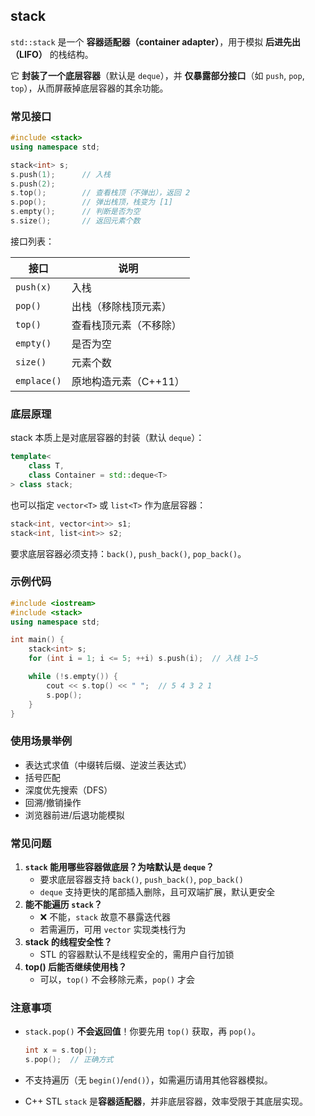 ## stack

`std::stack` 是一个 **容器适配器（container adapter）**，用于模拟 **后进先出（LIFO）** 的栈结构。

它 **封装了一个底层容器**（默认是 `deque`），并 **仅暴露部分接口**（如 `push`, `pop`, `top`），从而屏蔽掉底层容器的其余功能。

### 常见接口

```cpp
#include <stack>
using namespace std;

stack<int> s;
s.push(1);      // 入栈
s.push(2);
s.top();        // 查看栈顶（不弹出），返回 2
s.pop();        // 弹出栈顶，栈变为 [1]
s.empty();      // 判断是否为空
s.size();       // 返回元素个数
```

接口列表：

| 接口        | 说明                   |
| ----------- | ---------------------- |
| `push(x)`   | 入栈                   |
| `pop()`     | 出栈（移除栈顶元素）   |
| `top()`     | 查看栈顶元素（不移除） |
| `empty()`   | 是否为空               |
| `size()`    | 元素个数               |
| `emplace()` | 原地构造元素（C++11）  |

### 底层原理

stack 本质上是对底层容器的封装（默认 `deque`）：

```cpp
template<
    class T,
    class Container = std::deque<T>
> class stack;
```

也可以指定 `vector<T>` 或 `list<T>` 作为底层容器：

```cpp
stack<int, vector<int>> s1;
stack<int, list<int>> s2;
```

要求底层容器必须支持：`back()`, `push_back()`, `pop_back()`。

### 示例代码

```cpp
#include <iostream>
#include <stack>
using namespace std;

int main() {
    stack<int> s;
    for (int i = 1; i <= 5; ++i) s.push(i);  // 入栈 1~5

    while (!s.empty()) {
        cout << s.top() << " ";  // 5 4 3 2 1
        s.pop();
    }
}
```

### 使用场景举例

- 表达式求值（中缀转后缀、逆波兰表达式）
- 括号匹配
- 深度优先搜索（DFS）
- 回溯/撤销操作
- 浏览器前进/后退功能模拟

### 常见问题

1. **`stack` 能用哪些容器做底层？为啥默认是 `deque`？**
   - 要求底层容器支持 `back()`, `push_back()`, `pop_back()`
   - `deque` 支持更快的尾部插入删除，且可双端扩展，默认更安全
2. **能不能遍历 `stack`？**
   - ❌ 不能，`stack` 故意不暴露迭代器
   - 若需遍历，可用 `vector` 实现类栈行为
3. **stack 的线程安全性？**
   - STL 的容器默认不是线程安全的，需用户自行加锁
4. **top() 后能否继续使用栈？**
   - 可以，`top()` 不会移除元素，`pop()` 才会

### 注意事项

- `stack.pop()` **不会返回值**！你要先用 `top()` 获取，再 `pop()`。

  ```cpp
  int x = s.top();
  s.pop();  // 正确方式
  ```

- 不支持遍历（无 `begin()`/`end()`），如需遍历请用其他容器模拟。

- C++ STL `stack` 是**容器适配器**，并非底层容器，效率受限于其底层实现。
